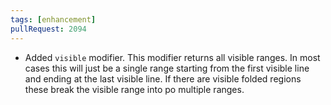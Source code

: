 ```yaml
---
tags: [enhancement]
pullRequest: 2094
---
```


- Added `visible` modifier. This modifier returns all visible ranges. In most cases this will just be a single range starting from the first visible line and ending at the last visible line. If there are visible folded regions these break the visible range into po multiple ranges.
